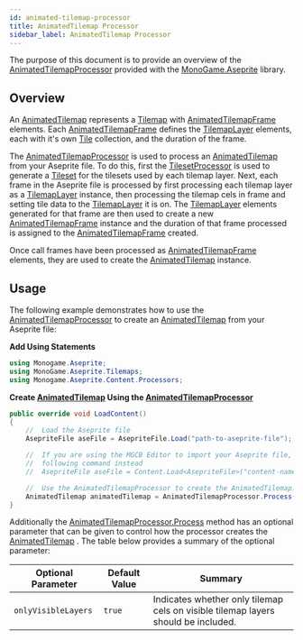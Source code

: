 ```yaml
---
id: animated-tilemap-processor
title: AnimatedTilemap Processor
sidebar_label: AnimatedTilemap Processor
---
```


The purpose of this document is to provide an overview of the [AnimatedTilemapProcessor](../api/MonoGame.Aseprite/Content/Processors/AnimatedTilemapProcessor) provided with the [MonoGame.Aseprite](../api/MonoGame.Aseprite/MonoGame.Aseprite.md) library.

## Overview

An [AnimatedTilemap](../api/MonoGame.Aseprite/Tilemaps/AnimatedTilemap/AnimatedTilemap.md) represents a [Tilemap](../api/MonoGame.Aseprite/Tilemaps/Tilemap/Tilemap.md) with [AnimatedTilemapFrame](../api/MonoGame.Aseprite/Tilemaps/AnimatedTilemapFrame/AnimatedTilemapFrame.md) elements. Each [AnimatedTilemapFrame](../api/MonoGame.Aseprite/Tilemaps/AnimatedTilemapFrame/AnimatedTilemapFrame.md) defines the [TilemapLayer](../api/MonoGame.Aseprite/Tilemaps/TilemapLayer/TilemapLayer.md) elements, each with it's own [Tile](../api/MonoGame.Aseprite/Tilemaps/Tile/Tile.md) collection, and the duration of the frame.

The [AnimatedTilemapProcessor](../api/MonoGame.Aseprite/Content/Processors/AnimatedTilemapProcessor) is used to process an [AnimatedTilemap](../api/MonoGame.Aseprite/Tilemaps/AnimatedTilemap/AnimatedTilemap.md)  from your Aseprite file. To do this, first the [TilesetProcessor](../api/MonoGame.Aseprite/Content/Processors/TilesetProcessor/TilesetProcessor.md) is used to generate a [Tileset](../api/MonoGame.Aseprite/Tilemaps/Tileset/Tileset.md) for the tilesets used by each tilemap layer. Next, each frame in the Aseprite file is processed by first processing each tilemap layer as a [TilemapLayer](../api/MonoGame.Aseprite/Tilemaps/TilemapLayer/TilemapLayer.md) instance, then processing the tilemap cels in frame and setting tile data to the [TilemapLayer](../api/MonoGame.Aseprite/Tilemaps/TilemapLayer/TilemapLayer.md) it is on. The [TilemapLayer](../api/MonoGame.Aseprite/Tilemaps/TilemapLayer/TilemapLayer.md) elements generated for that frame are then used to create a new [AnimatedTilemapFrame](../api/MonoGame.Aseprite/Tilemaps/AnimatedTilemapFrame/AnimatedTilemapFrame.md) instance and the duration of that frame processed is assigned to the [AnimatedTilemapFrame](../api/MonoGame.Aseprite/Tilemaps/AnimatedTilemapFrame/AnimatedTilemapFrame.md) created.

Once call frames have been processed as [AnimatedTilemapFrame](../api/MonoGame.Aseprite/Tilemaps/AnimatedTilemapFrame/AnimatedTilemapFrame.md) elements, they are used to create the [AnimatedTilemap](../api/MonoGame.Aseprite/Tilemaps/AnimatedTilemap/AnimatedTilemap.md)  instance.

## Usage

The following example demonstrates how to use the [AnimatedTilemapProcessor](../api/MonoGame.Aseprite/Content/Processors/AnimatedTilemapProcessor) to create an [AnimatedTilemap](../api/MonoGame.Aseprite/Tilemaps/AnimatedTilemap/AnimatedTilemap.md)  from your Aseprite file:

**Add Using Statements**

```cs
using Monogame.Aseprite;
using MonoGame.Aseprite.Tilemaps;
using Monogame.Aseprite.Content.Processors;
```

**Create [AnimatedTilemap](../api/MonoGame.Aseprite/Tilemaps/AnimatedTilemap/AnimatedTilemap.md)  Using the [AnimatedTilemapProcessor](../api/MonoGame.Aseprite/Content/Processors/AnimatedTilemapProcessor)**

```cs
public override void LoadContent()
{
    //  Load the Aseprite file
    AsepriteFile aseFile = AsepriteFile.Load("path-to-aseprite-file");

    //  If you are using the MGCB Editor to import your Aseprite file, use the
    //  following command instead
    //  AsepriteFile aseFile = Content.Load<AsepriteFile>("content-name");

    //  Use the AnimatedTilemapProcessor to create the AnimatedTilemap.
    AnimatedTilemap animatedTilemap = AnimatedTilemapProcessor.Process(GraphicsDevice, aseFile);
}
```

Additionally the [AnimatedTilemapProcessor.Process](../api/MonoGame.Aseprite/Content/Processors/AnimatedTilemapProcessor/Methods/Process.md) method has an optional parameter that can be given to control how the processor creates the [AnimatedTilemap](../api/MonoGame.Aseprite/Tilemaps/AnimatedTilemap/AnimatedTilemap.md) . The table below provides a summary of the optional parameter:

| Optional Parameter  | Default Value | Summary                                                                           |
| ------------------- | ------------- | --------------------------------------------------------------------------------- |
| `onlyVisibleLayers` | `true`        | Indicates whether only tilemap cels on visible tilemap layers should be included. |
